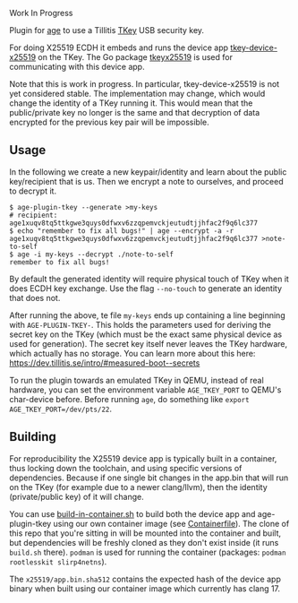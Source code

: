 
Work In Progress

Plugin for [age](https://github.com/FiloSottile/age) to use a Tillitis
[TKey](https://github.com/tillitis/tillitis-key1) USB security key.

For doing X25519 ECDH it embeds and runs the device app
[tkey-device-x25519](https://github.com/quite/tkey-device-x25519) on
the TKey. The Go package
[tkeyx25519](https://github.com/quite/tkeyx25519) is used for
communicating with this device app.

Note that this is work in progress. In particular, tkey-device-x25519
is not yet considered stable. The implementation may change, which
would change the identity of a TKey running it. This would mean that
the public/private key no longer is the same and that decryption of
data encrypted for the previous key pair will be impossible.

## Usage

In the following we create a new keypair/identity and learn about the
public key/recipient that is us. Then we encrypt a note to ourselves,
and proceed to decrypt it.

```
$ age-plugin-tkey --generate >my-keys
# recipient: age1xuqv8tq5ttkgwe3quys0dfwxv6zzqpemvckjeutudtjjhfac2f9q6lc377
$ echo "remember to fix all bugs!" | age --encrypt -a -r age1xuqv8tq5ttkgwe3quys0dfwxv6zzqpemvckjeutudtjjhfac2f9q6lc377 >note-to-self
$ age -i my-keys --decrypt ./note-to-self
remember to fix all bugs!
```

By default the generated identity will require physical touch of TKey
when it does ECDH key exchange. Use the flag `--no-touch` to generate
an identity that does not.

After running the above, te file `my-keys` ends up containing a line
beginning with `AGE-PLUGIN-TKEY-`. This holds the parameters used for
deriving the secret key on the TKey (which must be the exact same
physical device as used for generation). The secret key itself never
leaves the TKey hardware, which actually has no storage. You can learn
more about this here:
https://dev.tillitis.se/intro/#measured-boot--secrets

To run the plugin towards an emulated TKey in QEMU, instead of real
hardware, you can set the environment variable `AGE_TKEY_PORT` to
QEMU's char-device before. Before running `age`, do something like
`export AGE_TKEY_PORT=/dev/pts/22`.

## Building

For reproducibility the X25519 device app is typically built in a
container, thus locking down the toolchain, and using specific
versions of dependencies. Because if one single bit changes in the
app.bin that will run on the TKey (for example due to a newer
clang/llvm), then the identity (private/public key) of it will change.

You can use [build-in-container.sh](build-in-container.sh) to build
both the device app and age-plugin-tkey using our own container image
(see [Containerfile](Containerfile)). The clone of this repo that
you're sitting in will be mounted into the container and built, but
dependencies will be freshly cloned as they don't exist inside (it
runs `build.sh` there). `podman` is used for running the container
(packages: `podman rootlesskit slirp4netns`).

The `x25519/app.bin.sha512` contains the expected hash of the device
app binary when built using our container image which currently has
clang 17.
